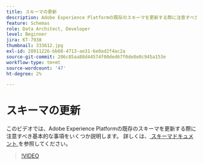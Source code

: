 ```yaml
---
title: スキーマの更新
description: Adobe Experience Platformの既存のスキーマを更新する際に注意すべき基本的な事項。
feature: Schemas
role: Data Architect, Developer
level: Beginner
jira: KT-7938
thumbnail: 333612.jpg
exl-id: 28911226-bb08-4713-ae31-6e0ad2f4ac2a
source-git-commit: 286c85aa88d44574f00ded67f0de8e0c945a153e
workflow-type: tm+mt
source-wordcount: '47'
ht-degree: 2%

---
```


# スキーマの更新

このビデオでは、Adobe Experience Platformの既存のスキーマを更新する際に注意すべき基本的な事項をいくつか説明します。 詳しくは、[ スキーマドキュメント ](https://experienceleague.adobe.com/docs/experience-platform/xdm/home.html?lang=ja) を参照してください。

>[!VIDEO](https://video.tv.adobe.com/v/3413639?learn=on&enablevpops&captions=jpn)
